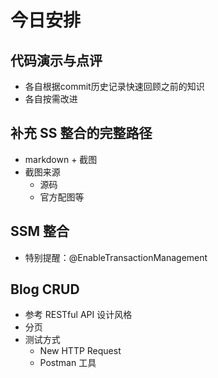 # 今日安排

## 代码演示与点评

- 各自根据commit历史记录快速回顾之前的知识
- 各自按需改进

## 补充 SS 整合的完整路径

- markdown + 截图
- 截图来源
  - 源码
  - 官方配图等

## SSM 整合

- 特别提醒：@EnableTransactionManagement

## Blog CRUD

- 参考 RESTful API 设计风格
- 分页
- 测试方式
  - New HTTP Request
  - Postman 工具

